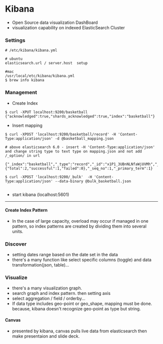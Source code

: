 # Kibana

* Open Source data visualization DashBoard
* visualization capability on indexed ElasticSearch Cluster





### Settings



```shell
# /etc/kibana/kibana.yml

# ubuntu
elasticsearch.url / server.host  setup

#mac 
/usr/local/etc/kibana/kibana.yml
$ brew info kibana
```





### Management

* Create Index

```shell
$ curl -XPUT localhost:9200/basketball
{"acknowledged":true,"shards_acknowledged":true,"index":"basketball"}
```

* Insert mapping

```shell
$ curl -XPOST 'localhost:9200/basketball/record' -H 'Content-Type:application/json' -d @basketball_mapping.json

# above elasticsearch 6.0 - insert -H 'Content-Type:application/json' and change string type to text type on mapping.json and not add /_option/ in url

{"_index":"basketball","_type":"record","_id":"x1P1_3UBnNLNfaWjUVMh","_version":1,"result":"created","_shards":{"total":2,"successful":1,"failed":0},"_seq_no":1,"_primary_term":1}

$ curl -XPOST 'localhost:9200/_bulk'  -H 'Content-Type:application/json' --data-binary @bulk_basketball.json


```

* start kibana (localhost:5601)

---

#### Create Index Pattern

* In the case of large capacity, overload may occur if managed in one pattern, so index patterns are created by dividing them into several units.

### Discover

* setting dates range based on the date set in the data
* there's a many function like select specific columns (toggle) and data transformation(json, table)...

### Visualize

* there's a many visualization graph.
* search graph and index pattern. then setting axis
* select aggregation / field / orderby...
* If data type includes geo-point or geo_shape, mapping must be done. because, kibana doesn't recognize geo-point as type but string.



#### Canvas

* presented by kibana, canvas pulls live data from elasticsearch then make presentaion and slide deck.

